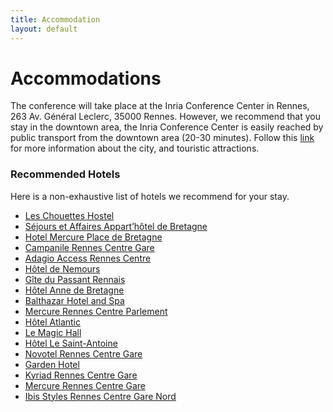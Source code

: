 ```yaml
---
title: Accommodation
layout: default
---
```


# Accommodations

The conference will take place at the Inria Conference Center in Rennes, 263 Av. Général Leclerc, 35000 Rennes. However, we recommend that you stay in the downtown area, the Inria Conference Center is easily reached by public transport from the downtown area (20-30 minutes). Follow this [link](https://www.tourisme-rennes.com/en/) for more information about the city, and touristic attractions.

### Recommended Hotels

Here is a non-exhaustive list of hotels we recommend for your stay.

* [Les Chouettes Hostel](https://www.chouettes-hostel.com/)
* [Séjours et Affaires Appart’hôtel de Bretagne](https://www.sejours-affaires.com/residence-hoteliere-aparthotel-rennes-29.html)
* [Hotel Mercure Place de Bretagne](https://all.accor.com/lien_externe.svlt?goto=fiche_hotel&amp;code_hotel=2027)
* [Campanile Rennes Centre Gare](https://rennes-centre-gare.campanile.com/)
* [Adagio Access Rennes Centre](https://www.adagio-city.com/gb/hotel-8398-aparthotel-adagio-access-rennes-centre/index.shtml)
* [Hôtel de Nemours](http://www.hotelnemours.com/)
* [Gîte du Passant Rennais](https://www.booking.com/hotel/fr/gite-du-passant-rennais.fr.html)
* [Hôtel Anne de Bretagne](https://www.hotel-rennes.com/)
* [Balthazar Hotel and Spa](https://hotel-balthazar.com/en/)
* [Mercure Rennes Centre Parlement](https://all.accor.com/lien_externe.svlt?goto=fiche_hotel&amp;code_hotel=1056)
* [Hôtel Atlantic](https://www.atlantic-hotelrennes.fr/)
* [Le Magic Hall](https://www.lemagichall.com/)
* [Hôtel Le Saint-Antoine](https://saint-antoine-hotel.fr/en/)
* [Novotel Rennes Centre Gare](https://all.accor.com/lien_externe.svlt?goto=fiche_hotel&amp;code_hotel=7383)
* [Garden Hotel](http://www.hotel-garden.fr/)
* [Kyriad Rennes Centre Gare](https://rennes-centre.kyriad.com/)
* [Mercure Rennes Centre Gare](https://all.accor.com/lien_externe.svlt?goto=fiche_hotel&amp;code_hotel=1249)
* [Ibis Styles Rennes Centre Gare Nord](https://all.accor.com/lien_externe.svlt?goto=fiche_hotel&amp;code_hotel=3450)
